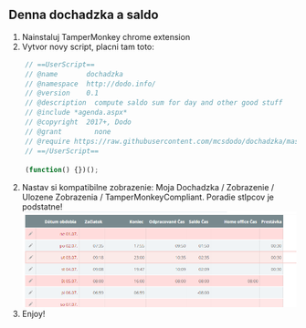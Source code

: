 ## Denna dochadzka a saldo

1. Nainstaluj TamperMonkey chrome extension
2. Vytvor novy script, placni tam toto:
```javascript
    // ==UserScript==
    // @name       dochadzka
    // @namespace  http://dodo.info/
    // @version    0.1
    // @description  compute saldo sum for day and other good stuff
    // @include *agenda.aspx*
    // @copyright  2017+, Dodo
    // @grant        none
    // @require https://raw.githubusercontent.com/mcsdodo/dochadzka/master/dochadzka.js
    // ==/UserScript==

    (function() {})();
```
2. Nastav si kompatibilne zobrazenie: Moja Dochadzka / Zobrazenie / Ulozene Zobrazenia / TamperMonkeyCompliant. Poradie stlpcov je podstatne!
![](TamperMonkeyCompliant.png)
3. Enjoy!
